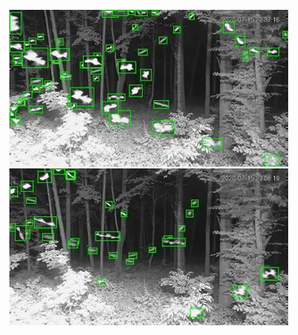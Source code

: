 ![20200715-223524-230529](in/20200715/20200715-223524-230529_0_.jpg)
![20200715-230534-233539](in/20200715/20200715-230534-233539_0_.jpg)
